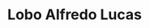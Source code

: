 ---
title: "Lobo Alfredo Lucas"
url: /ciudad-autonoma-de-buenos-aires/lobo-alfredo-lucas/
shop: comodidad
---